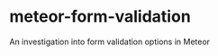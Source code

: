 meteor-form-validation
======================

An investigation into form validation options in Meteor
